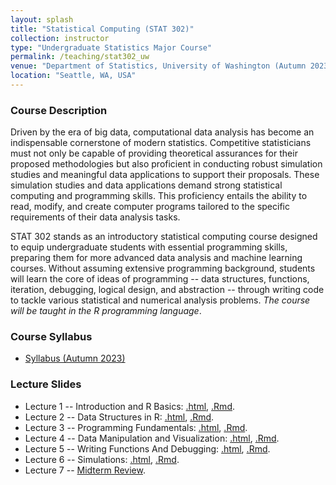 ```yaml
---
layout: splash
title: "Statistical Computing (STAT 302)"
collection: instructor
type: "Undergraduate Statistics Major Course"
permalink: /teaching/stat302_uw
venue: "Department of Statistics, University of Washington (Autumn 2023)"
location: "Seattle, WA, USA"
---
```


<p></p>

### Course Description

Driven by the era of big data, computational data analysis has become an indispensable cornerstone of modern statistics. Competitive statisticians must not only be capable of providing theoretical assurances for their proposed methodologies but also proficient in conducting robust simulation studies and meaningful data applications to support their proposals. These simulation studies and data applications demand strong statistical computing and programming skills. This proficiency entails the ability to read, modify, and create computer programs tailored to the specific requirements of their data analysis tasks.
	
 STAT 302 stands as an introductory statistical computing course designed to equip undergraduate students with essential programming skills, preparing them for more advanced data analysis and machine learning courses. Without assuming extensive programming background, students will learn the core of ideas of programming -- data structures, functions, iteration, debugging, logical design, and abstraction -- through writing code to tackle various statistical and numerical analysis problems. _The course will be taught in the R programming language_.

### Course Syllabus

- [Syllabus (Autumn 2023)](file_stat302/Syllabus_Aut2023.pdf)

### Lecture Slides

- Lecture 1 -- Introduction and R Basics: [.html](file_stat302/Lectures/Lecture1_Rintro.html), [.Rmd](https://raw.githubusercontent.com/zhangyk8/zhangyk8.github.io/master/_teaching/file_stat302/Lectures/Lecture1_Rintro.Rmd).
- Lecture 2 -- Data Structures in R: [.html](file_stat302/Lectures/Lecture2_Data_Structures.html), [.Rmd](https://raw.githubusercontent.com/zhangyk8/zhangyk8.github.io/master/_teaching/file_stat302/Lectures/Lecture2_Data_Structures.Rmd).
- Lecture 3 -- Programming Fundamentals: [.html](file_stat302/Lectures/Lecture3_Programming.html), [.Rmd](https://raw.githubusercontent.com/zhangyk8/zhangyk8.github.io/master/_teaching/file_stat302/Lectures/Lecture3_Programming.Rmd).
- Lecture 4 -- Data Manipulation and Visualization: [.html](file_stat302/Lectures/Lecture4_Data_Visualization.html), [.Rmd](https://raw.githubusercontent.com/zhangyk8/zhangyk8.github.io/master/_teaching/file_stat302/Lectures/Lecture4_Data_Visualization.Rmd).
- Lecture 5 -- Writing Functions And Debugging: [.html](file_stat302/Lectures/Lecture5_Function_Debug.html), [.Rmd](https://raw.githubusercontent.com/zhangyk8/zhangyk8.github.io/master/_teaching/file_stat302/Lectures/Lecture5_Function_Debug.Rmd).
- Lecture 6 -- Simulations: [.html](file_stat302/Lectures/Lecture6_Simulations.html), [.Rmd](https://raw.githubusercontent.com/zhangyk8/zhangyk8.github.io/master/_teaching/file_stat302/Lectures/Lecture6_Simulations.Rmd).
- Lecture 7 -- [Midterm Review](file_stat302/Lectures/Lecture7_Midterm_review.pdf).
